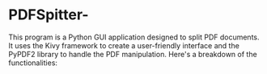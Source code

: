 # PDFSpitter-
This program is a Python GUI application designed to split PDF documents. It uses the Kivy framework to create a user-friendly interface and the PyPDF2 library to handle the PDF manipulation.  Here's a breakdown of the functionalities: 
